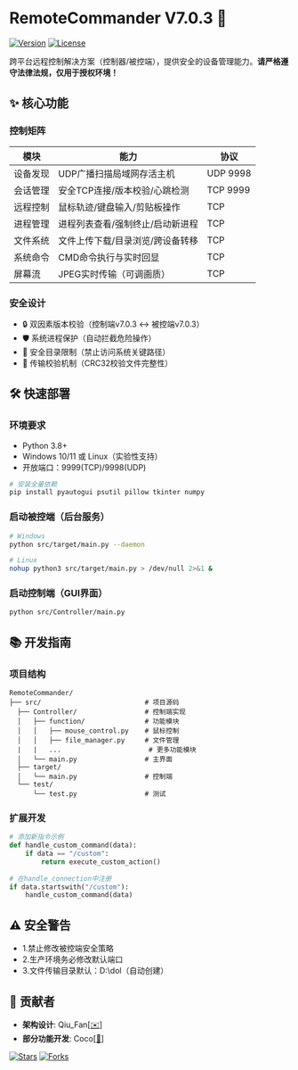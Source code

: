 # RemoteCommander V7.0.3 🚀

[![Version](https://img.shields.io/badge/Release-v7.0.3-blue.svg)]()
[![License](https://img.shields.io/badge/License-GPL3.0-green.svg)]()

跨平台远程控制解决方案（控制器/被控端），提供安全的设备管理能力。**请严格遵守法律法规，仅用于授权环境！**


## ✨ 核心功能

### 控制矩阵
| **模块**       | **能力**                              | **协议**  |
|----------------|--------------------------------------|-----------|
| 设备发现       | UDP广播扫描局域网存活主机              | UDP 9998  |
| 会话管理       | 安全TCP连接/版本校验/心跳检测           | TCP 9999  |
| 远程控制       | 鼠标轨迹/键盘输入/剪贴板操作            | TCP       |
| 进程管理       | 进程列表查看/强制终止/启动新进程         | TCP       |
| 文件系统       | 文件上传下载/目录浏览/跨设备转移         | TCP       |
| 系统命令       | CMD命令执行与实时回显                   | TCP       |
| 屏幕流         | JPEG实时传输（可调画质）                | TCP       |

### 安全设计
- 🔒 双因素版本校验（控制端v7.0.3 ↔ 被控端v7.0.3）
- 🛡️ 系统进程保护（自动拦截危险操作）
- 📁 安全目录限制（禁止访问系统关键路径）
- 🔑 传输校验机制（CRC32校验文件完整性）

## 🛠️ 快速部署

### 环境要求
- Python 3.8+ 
- Windows 10/11 或 Linux（实验性支持）
- 开放端口：9999(TCP)/9998(UDP)

```bash
# 安装全量依赖
pip install pyautogui psutil pillow tkinter numpy
```

### 启动被控端（后台服务）
```bash
# Windows
python src/target/main.py --daemon

# Linux 
nohup python3 src/target/main.py > /dev/null 2>&1 &
```

### 启动控制端（GUI界面）
```bash
python src/Controller/main.py
```

## 📚 开发指南

### 项目结构
```
RemoteCommander/
├── src/                          # 项目源码
  ├── Controller/                 # 控制端实现
  │   ├── function/               # 功能模块
  │   │   ├── mouse_control.py    # 鼠标控制
  │   │   ├── file_manager.py     # 文件管理
  |   |   ...                      # 更多功能模块
  │   └── main.py                 # 主界面
  ├── target/
  │   └── main.py                 # 控制端
  └── test/
      └── test.py                 # 测试
```

### 扩展开发
```python
# 添加新指令示例
def handle_custom_command(data):
    if data == "/custom":
        return execute_custom_action()
        
# 在handle_connection中注册
if data.startswith("/custom"):
    handle_custom_command(data)
```

## ⚠️ 安全警告

- 1.禁止修改被控端安全策略
- 2.生产环境务必修改默认端口
- 3.文件传输目录默认：D:\dol（自动创建）

## 👥 贡献者
- **架构设计**: Qiu_Fan[[✉️](mailto:3592916761@qq.com)]
- **部分功能开发**: Coco[[📧](mailto:3881898540@qq.com)]

[![Stars](https://img.shields.io/github/stars/qiu-fan/RemoteCommander.svg)](https://github.com/qiu-fan/RemoteCommander)
[![Forks](https://img.shields.io/github/forks/qiu-fan/RemoteCommander.svg)](https://github.com/qiu-fan/RemoteCommander)